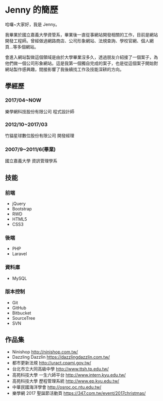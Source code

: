 # Jenny 的簡歷
哈囉~大家好，我是 Jenny。

我畢業於國立嘉義大學資管系，畢業後一直從事網站開發相關的工作，目前是網站開發工程師。曾經做過網路商店、公司形象網站、法規查詢、學校官網、個人網頁…等多個網站。

會進入網站製做這個領域是由於大學畢業沒多久，透過朋友介紹接了一個案子，為他們做一個公司形象網站。這是我第一個獨自完成的案子，也是從這個案子開始對網站製作感興趣，間接影響了我後續找工作及技能深耕的方向。
## 學經歷
### 2017/04~NOW
樂學網科技股份有限公司
程式設計師
### 2012/10~2017/03
竹貓星球數位股份有限公司
開發經理
### 2007/9~2011/6(畢業)
國立嘉義大學
資訊管理學系
## 技能
### 前端
* jQuery
* Bootstrap
* RWD
* HTML5
* CSS3
### 後端
* PHP
* Laravel
### 資料庫
* MySQL
### 版本控制
* Git
* GitHub
* Bitbucket
* SourceTree
* SVN
## 作品集
* Ninishop <http://ninishop.com.tw/>
* Dazzling Dazzlin <https://dazzlingdazzlin.com.tw/>
* 都市更新法規 <http://uract.cpami.gov.tw/>
* 台北市立大同高級中學 <http://www.ttsh.tp.edu.tw/>
* 高苑科技大學 一生六師平台 <http://www.intern.kyu.edu.tw/>
* 高苑科技大學 歷程管理系統 <http://www.ep.kyu.edu.tw/>
* 中華民國海洋學會 <http://osroc.oc.ntu.edu.tw/>
* 樂學網 2017 聖誕節活動頁 <https://347.com.tw/event/2017christmas/>
